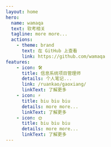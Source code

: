 ```yaml
---
layout: home
hero:
  name: wamaqa
  text: 软考相关
  tagline: more more...
  actions:
    - theme: brand
      text: 在 GitHub 上查看
      link: https://github.com/wamaqa
features:
    - icon: 🛠️
      title: 信息系统项目管理师
      details: 个人笔记...
      link: /ruankao/gaoxiang/
      linkText: 了解更多
    - icon: ⚡️
      title: biu biu biu
      details: more more...
      linkText: 了解更多
    - icon: 🌞
      title: biu biu biu
      details: more more...
      linkText: 了解更多
---
```


